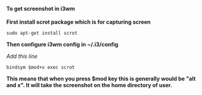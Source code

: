 #### To get screenshot in i3wm

**First install scrot package which is for capturing screen**

```
sudo apt-get install scrot
```

**Then configure i3wm config in ~/.i3/config**

*Add this line*
```
bindsym $mod+x exec scrot
```

**This means that when you press $mod key this is generally would be "alt and x". It will take the screenshot on the home directory of user.**

